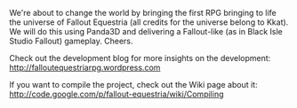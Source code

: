 We're about to change the world by bringing the first RPG bringing to life the universe of Fallout Equestria (all credits for the universe belong to Kkat).
We will do this using Panda3D and delivering a Fallout-like (as in Black Isle Studio Fallout) gameplay.
Cheers.

Check out the development blog for more insights on the development:
http://falloutequestriarpg.wordpress.com

If you want to compile the project, check out the Wiki page about it:
http://code.google.com/p/fallout-equestria/wiki/Compiling
